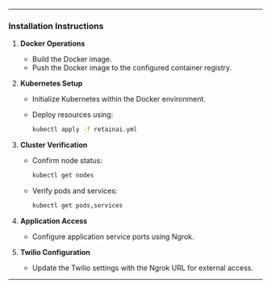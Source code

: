 
---

### Installation Instructions

1. **Docker Operations**

   * Build the Docker image.
   * Push the Docker image to the configured container registry.

2. **Kubernetes Setup**

   * Initialize Kubernetes within the Docker environment.
   * Deploy resources using:

     ```bash
     kubectl apply -f retainai.yml
     ```

3. **Cluster Verification**

   * Confirm node status:

     ```bash
     kubectl get nodes
     ```
   * Verify pods and services:

     ```bash
     kubectl get pods,services
     ```

4. **Application Access**

   * Configure application service ports using Ngrok.

5. **Twilio Configuration**

   * Update the Twilio settings with the Ngrok URL for external access.

---